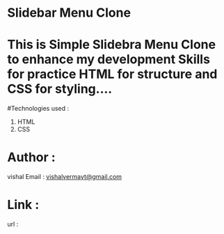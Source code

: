 # Slidebar Menu Clone

# This is Simple Slidebra Menu Clone to enhance my development Skills for practice HTML for structure and CSS for styling....

#Technologies used :

1. HTML
2. CSS

# Author :

vishal Email : vishalvermayt@gmail.com

# Link :

url :
